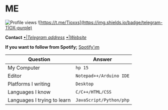 # ME
![Profile views](https://gpvc.arturio.dev/Tioxs) ![https://t.me/Tioxxs](https://img.shields.io/badge/telegram-TİOX-purple)

**Contact**
[•|*Telegram address*](http://t.me/tioxxs)
[•|*Website*](http://tioxusta.cf/)

**If you want to follow from Spotify;** [Spotify'ım](https://open.spotify.com/user/l7j67cufcf0x53xe0ak3tg84x?si=YBcMCz9KS-CDyPTnZV-7Qg
)

Question | Answer
--- | --- 
My Computer  | `hp 15`
Editor  | `Notepad++/Arduino IDE`
Platforms I writing | `Desktop`
Languages I know  | `C/C++/HTML/CSS`
Languages I trying to learn | `JavaScript/Python/php`
